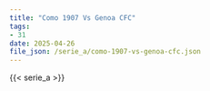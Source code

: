 ```yaml
---
title: "Como 1907 Vs Genoa CFC"
tags:
- 31
date: 2025-04-26
file_json: /serie_a/como-1907-vs-genoa-cfc.json
---
```


{{< serie_a >}}
